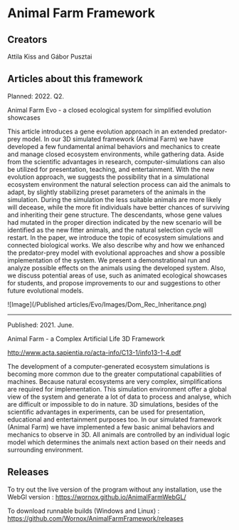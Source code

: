 # Animal Farm Framework

## Creators
Attila Kiss
and
Gábor Pusztai

## Articles about this framework

Planned: 2022. Q2.

Animal Farm Evo - a closed ecological system for simplified evolution showcases

This article introduces a gene evolution approach in an extended predator-prey model. In our 3D simulated framework (Animal Farm) we have developed a few fundamental animal behaviors and mechanics to create and manage closed ecosystem environments, while gathering data. Aside from the scientific advantages in research, computer-simulations can also be utilized for presentation, teaching, and entertainment. With the new evolution approach, we suggests the possibility that in a simulational ecosystem environment the natural selection process can aid the animals to adapt, by slightly stabilizing preset parameters of the animals in the simulation. During the simulation the less suitable animals are more likely will decease, while the more fit individuals have better chances of surviving and inheriting their gene structure. The descendants, whose gene values had mutated in the proper direction indicated by the new scenario will be identified as the new fitter animals, and the natural selection cycle will restart. In the paper, we introduce the topic of ecosystem simulations and connected biological works. We also describe why and how we enhanced the predator-prey model with evolutional approaches and show a possible implementation of the system. We present a demonstrational run and analyze possible effects on the animals using the developed system. Also, we discuss potential areas of use, such as animated ecological showcases for students, and propose improvements to our and suggestions to other future evolutional models.

![Image](/Published articles/Evo/Images/Dom_Rec_Inheritance.png)

---


Published: 2021. June.

Animal Farm - a Complex Artificial Life 3D Framework

http://www.acta.sapientia.ro/acta-info/C13-1/info13-1-4.pdf

The development of a computer-generated ecosystem simulations is becoming more common due to the greater computational capabilities of machines. Because natural ecosystems are very complex, simplifications are required for implementation. This simulation environment offer a global view of the system and generate a lot of data to process and analyse, which are difficult or impossible to do in nature. 3D simulations, besides of the scientific advantages in experiments, can be used for presentation, educational and entertainment purposes too. In our simulated framework (Animal Farm) we have implemented a few basic animal behaviors and mechanics to observe in 3D. All animals are controlled by an individual logic model which determines the animals next action based on their needs and surrounding environment.

## Releases
To try out the live version of the program without any installation, use the WebGl version : https://wornox.github.io/AnimalFarmWebGL/

To download runnable builds (Windows and Linux) : https://github.com/Wornox/AnimalFarmFramework/releases

